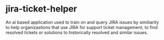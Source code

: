 # jira-ticket-helper
An ai based application used to train on and query JIRA issues by similiarity to help organizastions that use JIRA for support ticket management, to find resolved tickets or solutions to historically resolved and similar issues.
